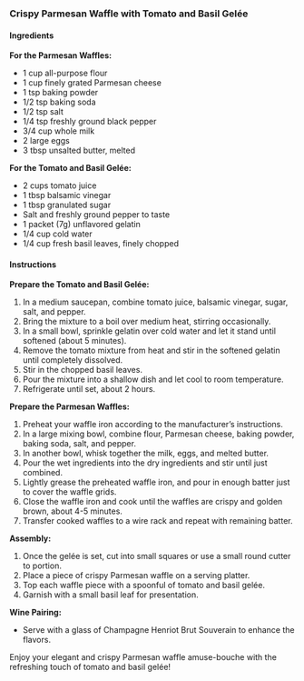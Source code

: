 ### Crispy Parmesan Waffle with Tomato and Basil Gelée

#### Ingredients

**For the Parmesan Waffles:**
- 1 cup all-purpose flour
- 1 cup finely grated Parmesan cheese
- 1 tsp baking powder
- 1/2 tsp baking soda
- 1/2 tsp salt
- 1/4 tsp freshly ground black pepper
- 3/4 cup whole milk
- 2 large eggs
- 3 tbsp unsalted butter, melted

**For the Tomato and Basil Gelée:**
- 2 cups tomato juice
- 1 tbsp balsamic vinegar
- 1 tbsp granulated sugar
- Salt and freshly ground pepper to taste
- 1 packet (7g) unflavored gelatin
- 1/4 cup cold water
- 1/4 cup fresh basil leaves, finely chopped

#### Instructions

**Prepare the Tomato and Basil Gelée:**
1. In a medium saucepan, combine tomato juice, balsamic vinegar, sugar, salt, and pepper.
2. Bring the mixture to a boil over medium heat, stirring occasionally.
3. In a small bowl, sprinkle gelatin over cold water and let it stand until softened (about 5 minutes).
4. Remove the tomato mixture from heat and stir in the softened gelatin until completely dissolved.
5. Stir in the chopped basil leaves.
6. Pour the mixture into a shallow dish and let cool to room temperature.
7. Refrigerate until set, about 2 hours.

**Prepare the Parmesan Waffles:**
1. Preheat your waffle iron according to the manufacturer’s instructions.
2. In a large mixing bowl, combine flour, Parmesan cheese, baking powder, baking soda, salt, and pepper.
3. In another bowl, whisk together the milk, eggs, and melted butter.
4. Pour the wet ingredients into the dry ingredients and stir until just combined.
5. Lightly grease the preheated waffle iron, and pour in enough batter just to cover the waffle grids.
6. Close the waffle iron and cook until the waffles are crispy and golden brown, about 4-5 minutes.
7. Transfer cooked waffles to a wire rack and repeat with remaining batter.

**Assembly:**
1. Once the gelée is set, cut into small squares or use a small round cutter to portion.
2. Place a piece of crispy Parmesan waffle on a serving platter.
3. Top each waffle piece with a spoonful of tomato and basil gelée.
4. Garnish with a small basil leaf for presentation.

**Wine Pairing:**
- Serve with a glass of Champagne Henriot Brut Souverain to enhance the flavors.

Enjoy your elegant and crispy Parmesan waffle amuse-bouche with the refreshing touch of tomato and basil gelée!